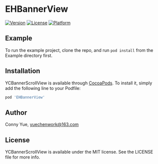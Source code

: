 # EHBannerView

[![Version](https://img.shields.io/cocoapods/v/EHBannerView.svg?style=flat)](https://cocoapods.org/pods/EHBannerView)
[![License](https://img.shields.io/cocoapods/l/EHBannerView.svg?style=flat)](https://cocoapods.org/pods/EHBannerView)
[![Platform](https://img.shields.io/cocoapods/p/EHBannerView.svg?style=flat)](https://cocoapods.org/pods/EHBannerView)

## Example

To run the example project, clone the repo, and run `pod install` from the Example directory first.

## Installation

YCBannerScrollView is available through [CocoaPods](https://cocoapods.org). To install
it, simply add the following line to your Podfile:

```ruby
pod 'EHBannerView'
```

## Author

Conny Yue, yuechenwork@163.com

## License

YCBannerScrollView is available under the MIT license. See the LICENSE file for more info.
